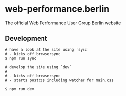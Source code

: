 # web-performance.berlin
The official Web Performance User Group Berlin website

## Development

```
# have a look at the site using `sync`
# - kicks off browsersync
$ npm run sync

# develop the site using `dev`
#
# - kicks off browsersync
# - starts postcss including watcher for main.css

$ npm run dev
```
